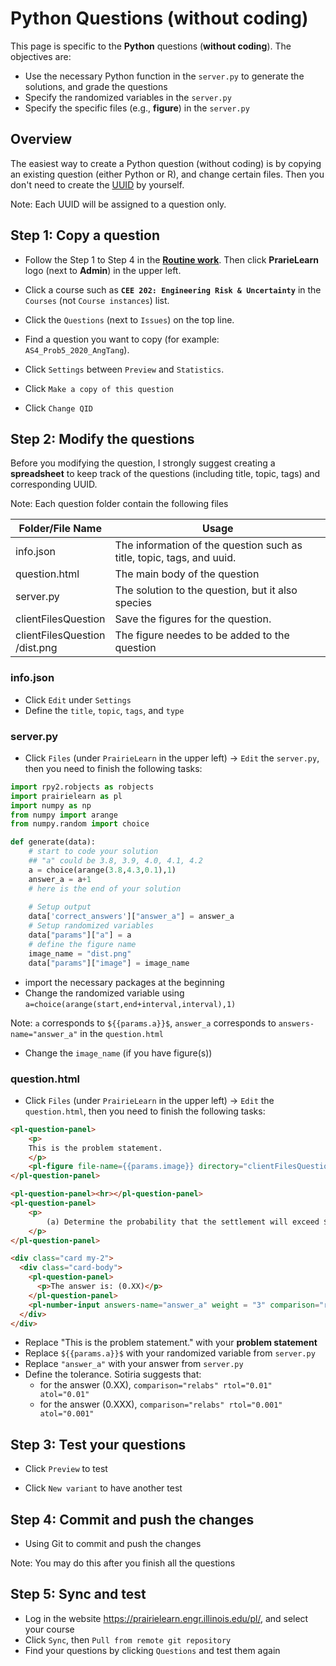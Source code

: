 # Python Questions (without coding)

This page is specific to the **Python** questions (**without coding**). The objectives are:

- Use the necessary Python function in the `server.py` to generate the solutions, and grade the questions
- Specify the randomized variables in the `server.py`
- Specify the specific files (e.g., **figure**) in the `server.py`

## Overview

The easiest way to create a Python question (without coding) is by copying an existing question (either Python or R), and change certain files. Then you don't need to create the [UUID](https://www.uuidgenerator.net/) by yourself.

Note: Each UUID will be assigned to a question only.

## Step 1: Copy a question

* Follow the Step 1 to Step 4 in the **[Routine work](https://pl-cee202-docs.readthedocs.io/en/latest/page/setup.html#routine-work)**. Then click **PrarieLearn** logo (next to **Admin**) in the upper left.

* Click a course such as **`CEE 202: Engineering Risk & Uncertainty`** in the `Courses` (not `Course instances`) list.

* Click the `Questions` (next to `Issues`) on the top line.

* Find a question you want to copy (for example: `AS4_Prob5_2020_AngTang`).

* Click `Settings` between `Preview` and `Statistics`.

* Click `Make a copy of this question`

* Click `Change QID`

## Step 2: Modify the questions

Before you modifying the question, I strongly suggest creating a **spreadsheet** to keep track of the questions (including title, topic, tags) and corresponding UUID.

Note: Each question folder contain the following files

| Folder/File Name                 | Usage                                                        |
| -------------------------------- | ------------------------------------------------------------ |
| info.json                        | The information of the question such as title, topic, tags, and uuid. |
| question.html                    | The main body of the question                                |
| server.py                        | The solution to the question, but it also species            |
| clientFilesQuestion              | Save the figures for the question.                           |
| clientFilesQuestion<br>/dist.png | The figure needes to be added to the question                |

### info.json

* Click `Edit` under `Settings`
* Define the `title`, `topic`, `tags`, and `type`

### server.py

* Click `Files` (under `PrairieLearn` in the upper left) &rightarrow; `Edit` the `server.py`, then you need to finish the following tasks:

```python
import rpy2.robjects as robjects
import prairielearn as pl
import numpy as np
from numpy import arange
from numpy.random import choice

def generate(data):
    # start to code your solution
    ## "a" could be 3.8, 3.9, 4.0, 4.1, 4.2
    a = choice(arange(3.8,4.3,0.1),1)
    answer_a = a+1
    # here is the end of your solution
		
    # Setup output 
    data['correct_answers']["answer_a"] = answer_a
    # Setup randomized variables
    data["params"]["a"] = a 
    # define the figure name
    image_name = "dist.png"
    data["params"]["image"] = image_name
```

* import the necessary packages at the beginning
* Change the randomized variable using `a=choice(arange(start,end+interval,interval),1)`

Note: `a` corresponds to `${{params.a}}$`, `answer_a` corresponds to `answers-name="answer_a"` in the `question.html`

* Change the `image_name` (if you have figure(s))

### question.html

* Click `Files` (under `PrairieLearn` in the upper left) &rightarrow; `Edit` the `question.html`, then you need to finish the following tasks:

```html
<pl-question-panel>
	<p> 
	This is the problem statement.
	</p>
	<pl-figure file-name={{params.image}} directory="clientFilesQuestion"></pl-figure>
</pl-question-panel>

<pl-question-panel><hr></pl-question-panel>
<pl-question-panel>
	<p>
	    (a) Determine the probability that the settlement will exceed ${{params.a}}$ cm.
	</p>
</pl-question-panel>

<div class="card my-2">
  <div class="card-body">
    <pl-question-panel>
      <p>The answer is: (0.XX)</p>
    </pl-question-panel>
    <pl-number-input answers-name="answer_a" weight = "3" comparison="relabs" rtol="0.01" atol="0.01"></pl-number-input>
  </div>
</div>
```

* Replace "This is the problem statement." with your **problem statement**
* Replace `${{params.a}}$` with your randomized variable from `server.py` 
* Replace `"answer_a"` with your answer from `server.py`
* Define the tolerance. Sotiria suggests that: 
  * for the answer (0.XX), `comparison="relabs" rtol="0.01" atol="0.01"`
  * for the answer (0.XXX), `comparison="relabs" rtol="0.001" atol="0.001"`

## Step 3: Test your questions

* Click `Preview` to test

* Click `New variant` to have another test

## Step 4: Commit and push the changes

* Using Git to commit and push the changes

Note: You may do this after you finish all the questions

## Step 5: Sync and test 

* Log in the website https://prairielearn.engr.illinois.edu/pl/, and select your course
* Click `Sync`, then `Pull from remote git repository`
* Find your questions by clicking `Questions` and test them again